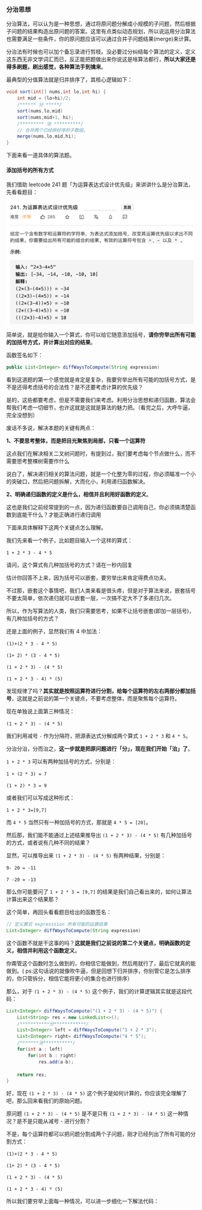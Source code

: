 ### 分治思想

分治算法，可以认为是一种思想，通过将原问题分解成小规模的子问题，然后根据子问题的结果构造出原问题的答案。这里有点类似动态规划，所以说运用分治算法也需要满足一些条件，你的原问题应该可以通过合并子问题结果(merge)来计算。

分治法有时候也可以加个备忘录进行剪枝。没必要过分纠结每个算法的定义，定义这东西无非文学词汇而已，反正能把题做出来你说这是啥算法都行，**所以大家还是得多刷题，刷出感觉，各种算法手到擒来**。

最典型的分值算法就是归并排序了，其核心逻辑如下：

```java
void sort(int[] nums,int lo,int hi) {
    int mid = (lo+hi)/2;
    /****** 分 *****/
    sort(nums,lo,mid)
    sort(nums,mid+1, hi);
    /********* 治 **********/
    // 合并两个已经排好序的子数组。
    merge(nums,lo,mid,hi);
}
```
下面来看一道具体的算法题。

#### 添加括号的所有方式

我们借助 leetcode  241 题「为运算表达式设计优先级」来讲讲什么是分治算法，先看看题目：

![分值算法题目](../dynamic_programming/imgs/divide_merge_title.png)

简单说，就是给你输入一个算式，你可以给它随意添加括号，**请你穷举出所有可能的加括号方式，并计算出对应的结果**。

函数签名如下：

```java
public List<Integer> diffWaysToCompute(String expression) 
```

看到这道题的第一个感觉就是肯定是复杂，我要穷举出所有可能的加括号方式，是不是还得考虑括号的合法性？是不还要考虑计算的优先级？

是的，这些都要考虑，但是不需要我们来考虑。利用分治思想和递归函数，算法会帮我们考虑一切细节，也许这就是这就是算法的魅力把。（看完之后，大呼牛逼，完全没想到）

废话不多说，解决本题的关键有两点：

**1、不要思考整体，而是把目光聚焦到局部，只看一个运算符**

这点我们在解决相关二叉树问题时，有提到过，我们要考虑每个节点做什么，而不需要思考整棵树需要作什么

说白了，解决递归相关的算法问题，就是一个化整为零的过程，你必须瞄准一个小的突破口，然后把问题拆解，大而化小，利用递归函数解决。

**2、明确递归函数的定义是什么，相信并且利用好函数的定义**。

这也是我们之前经常提到的一点，因为递归函数要自己调用自己，你必须搞清楚函数到底能干什么？才能正确进行递归调用

下面来具体解释下这两个关键点怎么理解。

我们先来看一个例子，比如题目输入一个这样的算式：

`1 + 2 * 3 - 4 * 5`

请问，这个算式有几种加括号的方式？请在一秒内回复

估计你回答不上来，因为括号可以嵌套，要穷举出来肯定得费点功夫。

不过那，嵌套这个事情吧，我们人类来看是很头疼，但是对于算法来说，嵌套括号不要太简单，依次递归就可以嵌套一层，一次搞不定大不了多递归几次。

所以，作为写算法的人类，我们只需要思考，如果不让括号嵌套(即加一层括号)，有几种加括号的方式？

还是上面的例子，显然我们有 4 中加法：

`(1)+(2 * 3 - 4 * 5)`

`(1+ 2) * (3 - 4 * 5)`

`(1 + 2 * 3) - (4 * 5)`

`(1 + 2 * 3 - 4) * (5)`

发现规律了吗？**其实就是按照运算符进行分割，给每个运算符的左右两部分都加括号**，这就是之前说的第一个关键点，不要考虑整体，而是聚焦每个运算符。

现在单独说上面第三种情况：

`(1 + 2 * 3) - (4 * 5)`

我们利用减号 `-` 作为分隔符，把源表达式分解成两个算式 `1 + 2 * 3` 和 `4 * 5`。

分治分治，分而治之，**这一步就是把原问题进行「分」，现在我们开始「治」了**。

`1 + 2 * 3` 可以有两种加括号的方式，分别是：

`1 + (2 * 3) = 7`

`(1 + 2) * 3 = 9`

或者我们可以写成这种形式：

`1 + 2 * 3=[9,7]`

而 `4 * 5` 当然只有一种加括号的方式，那就是 `4 * 5 = [20]`。

然后那，我们能不能通过上述结果推导出 `(1 + 2 * 3) - (4 * 5)` 有几种加括号的方式，或者说有几种不同的结果？

显然，可以推导出来 `(1 + 2 * 3) - (4 * 5)` 有两种结果，分别是：

`9- 20 = -11`

`7 -20 = -13`

那么你可能要问了 `1 + 2 * 3 = [9,7]` 的结果是我们自己看出来的，如何让算法计算出来这个结果那？

这个简单，再回头看看题目给出的函数签名：

```java
// 定义算式 expresssion 所有可能的运算结果
List<Integer> diffWaysToCompute(String expression) 
```

这个函数不就是干这事的吗？**这就是我们之前说的第二个关键点，明确函数的定义，相信并利用这个函数定义**。

你甭管这个函数时怎么做到的，你相信它能做到，然后用就行了，最后它就真的能做到。( ps:这句话说的就像吹牛逼，但是回想下归并排序，你别管它是怎么排序的，你只管拆分，相信它能将更小的集合也进行排序）

那么，对于 `(1 + 2 * 3) - (4 * 5)` 这个例子，我们的计算逻辑其实就是这段代码：

```java
List<Integer> diffWaysToCompute("(1 + 2 * 3) - (4 * 5)") {
    List<String> res = new LinkedList<>();
    /***********分************/
    List<Integer> left = diffWaysToCompute("1 + 2 * 3");
    List<Integer> right= diffWaysToCompute("4 * 5");
    /*******治***********/
    for(int a : left)
        for(int b : right) 
            res.add(a-b);
    
    return res;
}
```

好，现在 `(1 + 2 * 3) - (4 * 5)` 这个例子是如何计算的，你应该完全理解了吧，那么回来看我们的原始问题。

原问题 `(1 + 2 * 3) - (4 * 5)` 是不是只有 `(1 + 2 * 3) - (4 * 5)` 这一种情况？是不是只能从减号 - 进行分割？

不是，每个运算符都可以把问题分割成两个子问题，刚才已经列出了所有可能的分割方式：

`(1)+(2 * 3 - 4 * 5)`

`(1+ 2) * (3 - 4 * 5)`

`(1 + 2 * 3) - (4 * 5)`

`(1 + 2 * 3 - 4) * (5)`

所以我们要穷举上面每一种情况，可以进一步细化一下解法代码：

